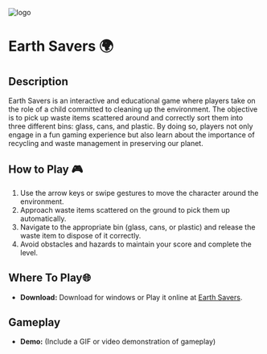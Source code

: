 
![logo](https://github.com/Majed-Dev/Earth-Savers/assets/148640821/a014e761-4ccb-4ba0-a452-7650628aee58)
# Earth Savers 🌍

## Description
Earth Savers is an interactive and educational game where players take on the role of a child committed to cleaning up the environment. The objective is to pick up waste items scattered around and correctly sort them into three different bins: glass, cans, and plastic. By doing so, players not only engage in a fun gaming experience but also learn about the importance of recycling and waste management in preserving our planet.

## How to Play 🎮
1. Use the arrow keys or swipe gestures to move the character around the environment.
2. Approach waste items scattered on the ground to pick them up automatically.
3. Navigate to the appropriate bin (glass, cans, or plastic) and release the waste item to dispose of it correctly.
4. Avoid obstacles and hazards to maintain your score and complete the level.

## Where To Play🌐
- **Download:** Download for windows or Play it online at [Earth Savers](https://majedev.itch.io/).

## Gameplay
- **Demo:** (Include a GIF or video demonstration of gameplay)


